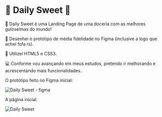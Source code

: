 # 🍬 Daily Sweet 🍬

💖 Daily Sweet é uma Landing Page de uma doceria com as melhores guloseimas do mundo! 

🎨 Desenhei o protótipo de média fidelidade no Figma (inclusive a logo que achei fofa rs).
 
🌟 Utilizei HTML5 e CSS3. 

💻 Conforme vou avançando em meus estudos, pretendo ir melhorando e acrescentando mais funcionalidades.

O protótipo feito no Figma inicial:

![Daily Sweet - figma](https://user-images.githubusercontent.com/112431842/200701134-fc68977f-be1e-483d-9d88-f7983f91e777.png)

A página inicial:

![Daily Sweet](https://user-images.githubusercontent.com/112431842/200702065-f3157812-97fd-4229-bad7-2a7e0e7653ed.png)
